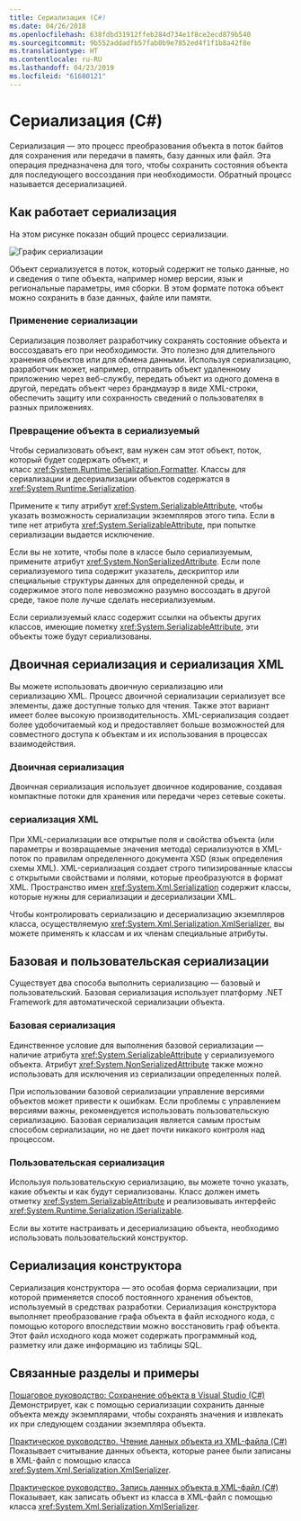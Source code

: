 ```yaml
---
title: Сериализация (C#)
ms.date: 04/26/2018
ms.openlocfilehash: 638fdbd31912ffeb284d734e1f8ce2ecd879b540
ms.sourcegitcommit: 9b552addadfb57fab0b9e7852ed4f1f1b8a42f8e
ms.translationtype: HT
ms.contentlocale: ru-RU
ms.lasthandoff: 04/23/2019
ms.locfileid: "61680121"
---
```

# <a name="serialization-c"></a>Сериализация (C#)

Сериализация — это процесс преобразования объекта в поток байтов для сохранения или передачи в память, базу данных или файл. Эта операция предназначена для того, чтобы сохранить состояния объекта для последующего воссоздания при необходимости. Обратный процесс называется десериализацией.

## <a name="how-serialization-works"></a>Как работает сериализация

На этом рисунке показан общий процесс сериализации.

![График сериализации](./media/index/serialization-process.gif)

Объект сериализуется в поток, который содержит не только данные, но и сведения о типе объекта, например номер версии, язык и региональные параметры, имя сборки. В этом формате потока объект можно сохранить в базе данных, файле или памяти.

### <a name="uses-for-serialization"></a>Применение сериализации

Сериализация позволяет разработчику сохранять состояние объекта и воссоздавать его при необходимости. Это полезно для длительного хранения объектов или для обмена данными. Используя сериализацию, разработчик может, например, отправить объект удаленному приложению через веб-службу, передать объект из одного домена в другой, передать объект через брандмауэр в виде XML-строки, обеспечить защиту или сохранность сведений о пользователях в разных приложениях.

### <a name="making-an-object-serializable"></a>Превращение объекта в сериализуемый

Чтобы сериализовать объект, вам нужен сам этот объект, поток, который будет содержать объект, и класс <xref:System.Runtime.Serialization.Formatter>. Классы для сериализации и десериализации объектов содержатся в <xref:System.Runtime.Serialization>.

Примените к типу атрибут <xref:System.SerializableAttribute>, чтобы указать возможность сериализации экземпляров этого типа. Если в типе нет атрибута <xref:System.SerializableAttribute>, при попытке сериализации выдается исключение.

Если вы не хотите, чтобы поле в классе было сериализуемым, примените атрибут <xref:System.NonSerializedAttribute>. Если поле сериализуемого типа содержит указатель, дескриптор или специальные структуры данных для определенной среды, и содержимое этого поле невозможно разумно воссоздать в другой среде, такое поле лучше сделать несериализуемым.

Если сериализуемый класс содержит ссылки на объекты других классов, имеющие пометку <xref:System.SerializableAttribute>, эти объекты тоже будут сериализованы.

## <a name="binary-and-xml-serialization"></a>Двоичная сериализация и сериализация XML

Вы можете использовать двоичную сериализацию или сериализацию XML. Процесс двоичной сериализации сериализует все элементы, даже доступные только для чтения. Также этот вариант имеет более высокую производительность. XML-сериализация создает более удобочитаемый код и предоставляет больше возможностей для совместного доступа к объектам и их использования в процессах взаимодействия.

### <a name="binary-serialization"></a>Двоичная сериализация

Двоичная сериализация использует двоичное кодирование, создавая компактные потоки для хранения или передачи через сетевые сокеты.

### <a name="xml-serialization"></a>сериализация XML

При XML-сериализации все открытые поля и свойства объекта (или параметры и возвращаемые значения метода) сериализуются в XML-поток по правилам определенного документа XSD (язык определения схемы XML). XML-сериализация создает строго типизированные классы с открытыми свойствами и полями, которые преобразуются в формат XML. Пространство имен <xref:System.Xml.Serialization> содержит классы, которые нужны для сериализации и десериализации XML.

Чтобы контролировать сериализацию и десериализацию экземпляров класса, осуществляемую <xref:System.Xml.Serialization.XmlSerializer>, вы можете применять к классам и их членам специальные атрибуты.

## <a name="basic-and-custom-serialization"></a>Базовая и пользовательская сериализации

Существует два способа выполнить сериализацию — базовый и пользовательский. Базовая сериализация использует платформу .NET Framework для автоматической сериализации объекта.

### <a name="basic-serialization"></a>Базовая сериализация

Единственное условие для выполнения базовой сериализации — наличие атрибута <xref:System.SerializableAttribute> у сериализуемого объекта. Атрибут <xref:System.NonSerializedAttribute> также можно использовать для исключения из сериализации определенных полей.

При использовании базовой сериализации управление версиями объектов может привести к ошибкам. Если проблемы с управлением версиями важны, рекомендуется использовать пользовательскую сериализацию. Базовая сериализация является самым простым способом сериализации, но не дает почти никакого контроля над процессом.

### <a name="custom-serialization"></a>Пользовательская сериализация

Используя пользовательскую сериализацию, вы можете точно указать, какие объекты и как будут сериализованы. Класс должен иметь отметку <xref:System.SerializableAttribute> и реализовывать интерфейс <xref:System.Runtime.Serialization.ISerializable>.

Если вы хотите настраивать и десериализацию объекта, необходимо использовать пользовательский конструктор.

## <a name="designer-serialization"></a>Сериализация конструктора

Сериализация конструктора — это особая форма сериализации, при которой применяется способ постоянного хранения объектов, используемый в средствах разработки. Сериализация конструктора выполняет преобразование графа объекта в файл исходного кода, с помощью которого впоследствии можно восстановить граф объекта. Этот файл исходного кода может содержать программный код, разметку или даже информацию из таблицы SQL.

## <a name="BKMK_RelatedTopics"></a> Связанные разделы и примеры  
[Пошаговое руководство: Сохранение объекта в Visual Studio (C#)](walkthrough-persisting-an-object-in-visual-studio.md)  
Демонстрирует, как с помощью сериализации сохранить данные объекта между экземплярами, чтобы сохранять значения и извлекать их при следующем создании экземпляра объекта.

[Практическое руководство. Чтение данных объекта из XML-файла (C#)](how-to-read-object-data-from-an-xml-file.md)  
 Показывает считывание данных объекта, которые ранее были записаны в XML-файл с помощью класса <xref:System.Xml.Serialization.XmlSerializer>.

[Практическое руководство. Запись данных объекта в XML-файл (C#)](how-to-write-object-data-to-an-xml-file.md)  
Показывает, как записать объект из класса в XML-файл с помощью класса <xref:System.Xml.Serialization.XmlSerializer>.
